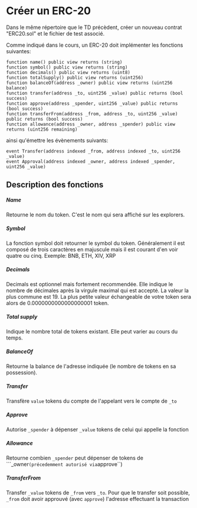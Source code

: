 # Créer un ERC-20
Dans le même répertoire que le TD précèdent, créer un nouveau contrat "ERC20.sol" et le fichier de test associé.

Comme indiqué dans le cours, un ERC-20 doit implémenter les fonctions suivantes:

```solidity
function name() public view returns (string)
function symbol() public view returns (string)
function decimals() public view returns (uint8)
function totalSupply() public view returns (uint256)
function balanceOf(address _owner) public view returns (uint256 balance)
function transfer(address _to, uint256 _value) public returns (bool success)
function approve(address _spender, uint256 _value) public returns (bool success)
function transferFrom(address _from, address _to, uint256 _value) public returns (bool success)
function allowance(address _owner, address _spender) public view returns (uint256 remaining)
```

ainsi qu'émettre les évènements suivants:
```
event Transfer(address indexed _from, address indexed _to, uint256 _value)
event Approval(address indexed _owner, address indexed _spender, uint256 _value)
```

## Description des fonctions

##### Name
Retourne le nom du token. C'est le nom qui sera affiché sur les explorers.
##### Symbol
La fonction symbol doit retourner le symbol du token. Généralement il est composé de trois caractères en majuscule mais il est courant d'en voir quatre ou cinq. Exemple: BNB, ETH, XIV, XRP
##### Decimals
Decimals est optionnel mais fortement recommendée. Elle indique le nombre de décimales après la virgule maximal qui est accepté. La valeur la plus commune est 19. La plus petite valeur échangeable de votre token sera alors de 0.0000000000000000001 token.
##### Total supply
Indique le nombre total de tokens existant. Elle peut varier au cours du temps.
##### BalanceOf
Retourne la balance de l'adresse indiquée (le nombre de tokens en sa possession).
##### Transfer
Transfère ``value`` tokens du compte de l'appelant vers le compte de ``_to``
##### Approve
Autorise ``_spender`` à dépenser ``_value`` tokens de celui qui appelle la fonction
##### Allowance
Retourne combien ``_spender``  peut dépenser de tokens de ```_owner`` (précedemment autorisé via ``approve``)
##### TransferFrom
Transfer ``_value`` tokens de ``_from`` vers ``_to``. Pour que le transfer soit possible, ``_from`` doit avoir approuvé (avec ``approve``) l'adresse effectuant la transaction
